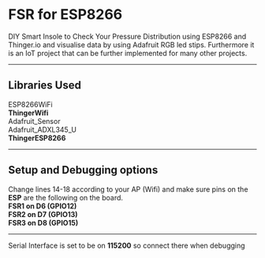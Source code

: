# FSR for ESP8266

DIY Smart Insole to Check Your Pressure Distribution using ESP8266 and Thinger.io and visualise data by using Adafruit RGB led stips. Furthermore it is an IoT project that can be further implemented for many other projects.
____________________________________________________________________________

## Libraries Used

ESP8266WiFi \
__ThingerWifi__ \
Adafruit_Sensor \
Adafruit_ADXL345_U \
__ThingerESP8266__
____________________________________________________________________________
## Setup and Debugging options
Change lines 14-18 according to your AP (Wifi) and make sure pins on the __ESP__ are the following on the board. \
__FSR1 on D6 (GPIO12)   
FSR2 on D7 (GPIO13) \
FSR3 on D8 (GPIO15)__  
 _____________________________________________________________________
 Serial Interface is set to be on __115200__ so connect there when debugging 
